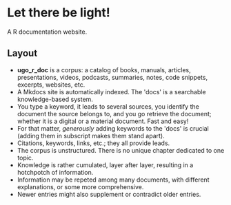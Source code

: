 # Let there be light!

A R documentation website.

## Layout

- **ugo\_r\_doc** is a corpus: a catalog of books, manuals, articles, presentations, videos, podcasts, summaries, notes, code snippets, excerpts, websites, etc.
- A Mkdocs site is automatically indexed. The 'docs' is a searchable knowledge-based system. 
- You type a keyword, it leads to several sources, you identify the document the source belongs to, and you go retrieve the document; whether it is a digital or a material document. Fast and easy!
- For that matter, *generously* adding keywords to the 'docs' is crucial (adding them in subscript makes them stand apart).
- Citations, keywords, links, etc.; they all provide leads.
- The corpus is unstructured. There is no unique chapter dedicated to one topic.
- Knowledge is rather cumulated, layer after layer, resulting in a hotchpotch of information. 
- Information may be repeted among many documents, with different explanations, or some more comprehensive.
- Newer entries might also supplement or contradict older entries.